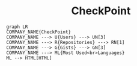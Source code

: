 <h1 align="center">CheckPoint</h1>

```mermaid
graph LR
COMPANY_NAME{CheckPoint}
COMPANY_NAME ---> U{Users} ---> UN[3]
COMPANY_NAME ---> R{Repositories} ---> RN[1]
COMPANY_NAME ---> G{Gists} ---> GN[3]
COMPANY_NAME ---> ML{Most Used<br>Languages}
ML --> HTML[HTML]
```
